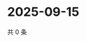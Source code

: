 # 2025-09-15

共 0 条

<!-- BEGIN ZHIHUVIDEO -->
<!-- 最后更新时间 Mon Sep 15 2025 15:12:30 GMT+0800 (China Standard Time) -->

<!-- END ZHIHUVIDEO -->
